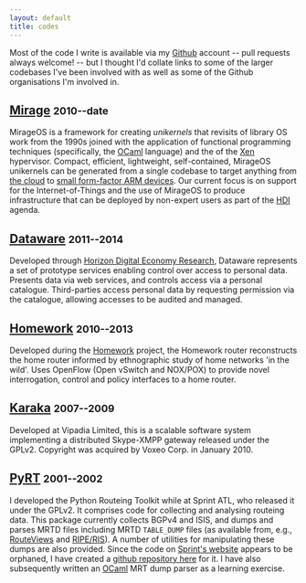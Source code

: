 ```yaml
---
layout: default
title: codes
---
```


Most of the code I write is available via my [Github][] account -- pull requests
always welcome! -- but I thought I'd collate links to some of the larger
codebases I've been involved with as well as some of the Github organisations
I'm involved in.

[github]: https://github.com/mor1

## [Mirage][mirage] <small>2010--date</small>

MirageOS is a framework for creating _unikernels_ that revisits of library OS
work from the 1990s joined with the application of functional programming
techniques (specifically, the [OCaml][] language) and the of the [Xen][]
hypervisor. Compact, efficient, lightweight, self-contained, MirageOS unikernels
can be generated from a single codebase to target anything from [the cloud][aws]
to [small form-factor ARM devices][cubieboard]. Our current focus is on support
for the Internet-of-Things and the use of MirageOS to produce infrastructure
that can be deployed by non-expert users as part of the [HDI][] agenda.

[ocaml]: http://ocaml.org/
[xen]: http://xen.org/
[aws]: http://aws.amazon.com/
[cubieboard]: http://cubieboard.org/tag/cubieboard2/
[hdi]: http://hdiresearch.org/

## [Dataware][dataware-git] <small>2011--2014</small>

Developed through [Horizon Digital Economy Research][horizon], Dataware
represents a set of prototype services enabling control over access to personal
data. Presents data via web services, and controls access via a personal
catalogue. Third-parties access personal data by requesting permission via the
catalogue, allowing accesses to be audited and managed.

[dataware-git]: http://github.com/dataware
[horizon]: http://www.horizon.ac.uk/

## [Homework][homework-git] <small>2010--2013</small>

Developed during the [Homework][] project, the Homework router reconstructs the
home router informed by ethnographic study of home networks 'in the wild'. Uses
OpenFlow (Open vSwitch and NOX/POX) to provide novel interrogation, control and
policy interfaces to a home router.

[homework-git]: http://github.com/mor1/homework/
[homework]: http://homenetworks.ac.uk/

## [Karaka][karaka-git] <small>2007--2009</small>

Developed at Vipadia Limited, this is a scalable software system implementing a
distributed Skype-XMPP gateway released under the GPLv2. Copyright was acquired
by Voxeo Corp. in January 2010.

[karaka-git]: http://github.com/mor1/karaka/

## [PyRT][pyrt-git] <small>2001--2002</small>

I developed the Python Routeing Toolkit while at Sprint ATL, who released it
under the GPLv2. It comprises code for collecting and analysing routeing data.
This package currently collects BGPv4 and ISIS, and dumps and parses MRTD files
including MRTD `TABLE_DUMP` files (as available from, e.g., [RouteViews][] and
[RIPE/RIS][ripe-ris]). A number of utilities for manipulating these dumps are
also provided. Since the code on [Sprint's website][pyrt] appears to be
orphaned, I have created a [github repository here][pyrt-git] for it. I have
also subsequently written an [OCaml][ocaml-mrt] MRT dump parser as a learning
exercise.

[mirage]: http://openmirage.org/
[pyrt-git]: http://github.com/mor1/pyrt/
[pyrt]: https://research.sprintlabs.com/pyrt/
[routeviews]: http://www.routeviews.org/
[ripe-ris]: http://www.ripe.net/data-tools/stats/ris/ris-raw-data
[ocaml-mrt]: https://github.com/mor1/ocaml-mrt
